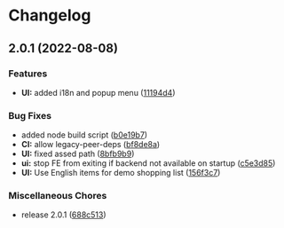 # Changelog

## 2.0.1 (2022-08-08)


### Features

* **UI:** added i18n and popup menu ([11194d4](https://github.com/Syntoxr/ShoppingList-BE/commit/11194d443c49acc7af62dde2e186077395f3e053))


### Bug Fixes

* added node build script ([b0e19b7](https://github.com/Syntoxr/ShoppingList-BE/commit/b0e19b72bdf0ebbdecc5e79054bb8aacd631469e))
* **CI:** allow legacy-peer-deps ([bf8de8a](https://github.com/Syntoxr/ShoppingList-BE/commit/bf8de8a7338bd588e38cebe705b5a6f7d0e07c3a))
* **UI:** fixed assed path ([8bfb9b9](https://github.com/Syntoxr/ShoppingList-BE/commit/8bfb9b9b49b26f0ab256afe65febae4eb71603a9))
* **ui:** stop FE from exiting if backend not available on startup ([c5e3d85](https://github.com/Syntoxr/ShoppingList-BE/commit/c5e3d85642335e7fb0b492249cbf1ef81f37e572))
* **UI:** Use English items for demo shopping list ([156f3c7](https://github.com/Syntoxr/ShoppingList-BE/commit/156f3c79a16e39cb34fec94ea5ac3a65bb0bf8ad))


### Miscellaneous Chores

* release 2.0.1 ([688c513](https://github.com/Syntoxr/ShoppingList-BE/commit/688c5130f92dd1fb8e4302977c5ed9a21f5286e3))
